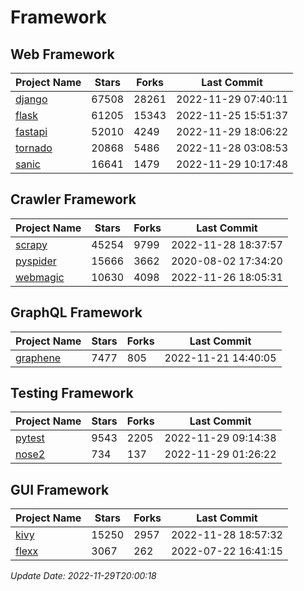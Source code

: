 # Framework

## Web Framework
| Project Name | Stars | Forks | Last Commit |
| ------------ | ----- | ----- | ----------- |
| [django](https://github.com/django/django) | 67508 | 28261 | 2022-11-29 07:40:11 |
| [flask](https://github.com/pallets/flask) | 61205 | 15343 | 2022-11-25 15:51:37 |
| [fastapi](https://github.com/tiangolo/fastapi) | 52010 | 4249 | 2022-11-29 18:06:22 |
| [tornado](https://github.com/tornadoweb/tornado) | 20868 | 5486 | 2022-11-28 03:08:53 |
| [sanic](https://github.com/sanic-org/sanic) | 16641 | 1479 | 2022-11-29 10:17:48 |

## Crawler Framework
| Project Name | Stars | Forks | Last Commit |
| ------------ | ----- | ----- | ----------- |
| [scrapy](https://github.com/scrapy/scrapy) | 45254 | 9799 | 2022-11-28 18:37:57 |
| [pyspider](https://github.com/binux/pyspider) | 15666 | 3662 | 2020-08-02 17:34:20 |
| [webmagic](https://github.com/code4craft/webmagic) | 10630 | 4098 | 2022-11-26 18:05:31 |

## GraphQL Framework
| Project Name | Stars | Forks | Last Commit |
| ------------ | ----- | ----- | ----------- |
| [graphene](https://github.com/graphql-python/graphene) | 7477 | 805 | 2022-11-21 14:40:05 |

## Testing Framework
| Project Name | Stars | Forks | Last Commit |
| ------------ | ----- | ----- | ----------- |
| [pytest](https://github.com/pytest-dev/pytest) | 9543 | 2205 | 2022-11-29 09:14:38 |
| [nose2](https://github.com/nose-devs/nose2) | 734 | 137 | 2022-11-29 01:26:22 |

## GUI Framework
| Project Name | Stars | Forks | Last Commit |
| ------------ | ----- | ----- | ----------- |
| [kivy](https://github.com/kivy/kivy) | 15250 | 2957 | 2022-11-28 18:57:32 |
| [flexx](https://github.com/flexxui/flexx) | 3067 | 262 | 2022-07-22 16:41:15 |

*Update Date: 2022-11-29T20:00:18*